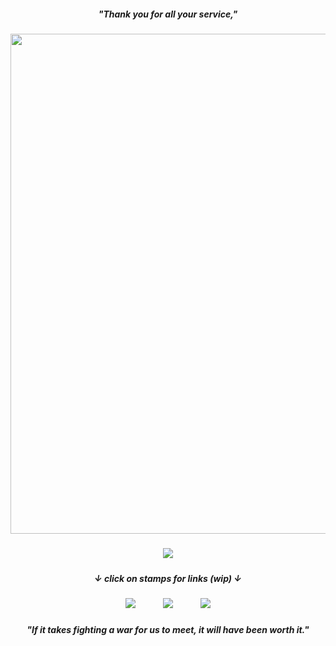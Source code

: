##### <p align="center"> "Thank you for all your service,"
##### <p align="center"> <img src="https://files.catbox.moe/5l8k9k.png" height="800" />




##### <p align="center"> ![](https://komarev.com/ghpvc/?username=eijiromantic&label=ᰔᩚ&color=fdbff1&style=plastic&abbreviated=true) 

##### <p align="center"> ↓ click on stamps for links (wip) ↓
##### <p align="center"> ![](https://files.catbox.moe/ylrks5.png)⠀⠀⠀⠀ ![](https://files.catbox.moe/n4gctd.png)⠀⠀⠀⠀ ![](https://files.catbox.moe/3l2tz5.png)
##### <p align="center"> "If it takes fighting a war for us to meet, it will have been worth it."
